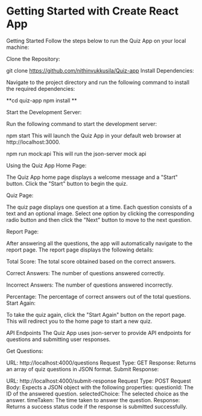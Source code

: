 # Getting Started with Create React App

Getting Started
Follow the steps below to run the Quiz App on your local machine:

Clone the Repository:

git clone https://github.com/nithinvukkusila/Quiz-app
Install Dependencies:

Navigate to the project directory and run the following command to install the required dependencies:


**cd quiz-app
npm install 
**

Start the Development Server:

Run the following command to start the development server:

npm start
This will launch the Quiz App in your default web browser at http://localhost:3000.

npm run mock:api 
This will run the json-server mock api 

Using the Quiz App
Home Page:

The Quiz App home page displays a welcome message and a "Start" button. Click the "Start" button to begin the quiz.

Quiz Page:

The quiz page displays one question at a time. Each question consists of a text and an optional image. Select one option by clicking the corresponding radio button and then click the "Next" button to move to the next question.


Report Page:

After answering all the questions, the app will automatically navigate to the report page. The report page displays the following details:

Total Score: The total score obtained based on the correct answers.

Correct Answers: The number of questions answered correctly.

Incorrect Answers: The number of questions answered incorrectly.

Percentage: The percentage of correct answers out of the total questions.
Start Again:

To take the quiz again, click the "Start Again" button on the report page. This will redirect you to the home page to start a new quiz.


API Endpoints
The Quiz App uses json-server to provide API endpoints for questions and submitting user responses.

Get Questions:

URL: http://localhost:4000/questions
Request Type: GET
Response: Returns an array of quiz questions in JSON format.
Submit Response:

URL: http://localhost:4000/submit-response
Request Type: POST
Request Body: Expects a JSON object with the following properties:
questionId: The ID of the answered question.
selectedChoice: The selected choice as the answer.
timeTaken: The time taken to answer the question.
Response: Returns a success status code if the response is submitted successfully.
